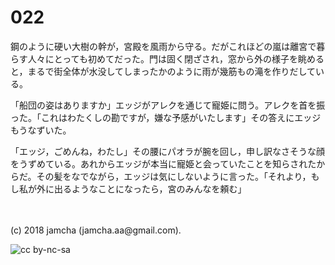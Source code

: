 # 022

鋼のように硬い大樹の幹が，宮殿を風雨から守る。だがこれほどの嵐は離宮で暮らす人々にとっても初めてだった。門は固く閉ざされ，窓から外の様子を眺めると，まるで街全体が水没してしまったかのように雨が幾筋もの滝を作りだしている。  

「船団の姿はありますか」エッジがアレクを通じて寵姫に問う。アレクを首を振った。「これはわたくしの勘ですが，嫌な予感がいたします」その答えにエッジもうなずいた。  

「エッジ，ごめんね，わたし」その腰にパオラが腕を回し，申し訳なさそうな顔をうずめている。あれからエッジが本当に寵姫と会っていたことを知らされたからだ。その髪をなでながら，エッジは気にしないように言った。「それより，もし私が外に出るようなことになったら，宮のみんなを頼む」  

<br>  
<br>  
(c) 2018 jamcha (jamcha.aa@gmail.com).  

![cc by-nc-sa](http://i.creativecommons.org/l/by-nc-sa/4.0/88x31.png)